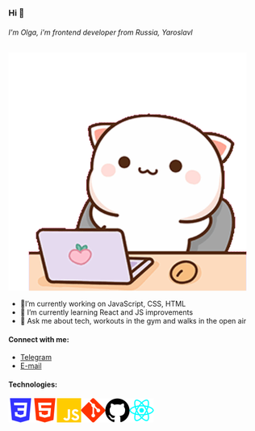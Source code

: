 ### Hi 👋
###### I'm Olga, i'm frontend developer from Russia, Yaroslavl
![cat-developer](image/peach-goma.gif)

- 🔭I’m currently working on JavaScript, CSS, HTML
- 🌱 I’m currently learning React and JS improvements
- 💬 Ask me about tech, workouts in the gym and walks in the open air
#### Connect with me:
- [Telegram](https://t.me/olgalosikova)
- [E-mail](techtigra@gmail.com)

#### Technologies:
![html](svg/css3.svg)![html](svg/html5.svg)![html](svg/javascript.svg)![html](svg/git.svg)![html](svg/github.svg)![html](svg/react.svg)

